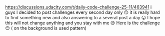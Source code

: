 https://discussions.udacity.com/t/daily-code-challenge-25-11/463941
i guys I decided to post challenges every second day only :stuck_out_tongue:
it is really hard to find something new and also answering to a several post a day :stuck_out_tongue:
I hope this will not change anything and you stay with me :wink:
Here is the challenge :wink: ( on the background is used pattern)
